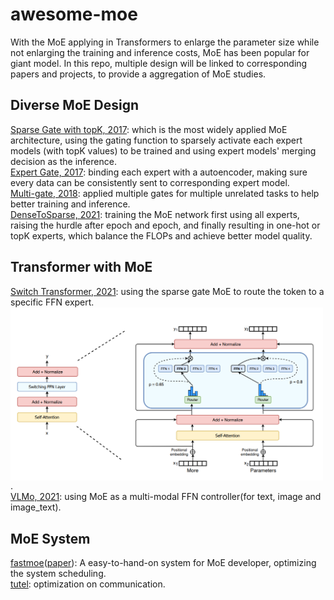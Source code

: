 # awesome-moe

With the MoE applying in Transformers to enlarge the parameter size while not enlarging the training and inference costs, MoE has been popular for giant model. In this repo, multiple design will be linked to corresponding papers and projects, to provide a aggregation of MoE studies.
## Diverse MoE Design
[Sparse Gate with topK, 2017](https://openreview.net/pdf?id=B1ckMDqlg): which is the most widely applied MoE architecture, using the gating function to sparsely activate each expert models (with topK values) to be trained and using expert models' merging decision as the inference.  
[Expert Gate, 2017](https://openaccess.thecvf.com/content_cvpr_2017/papers/Aljundi_Expert_Gate_Lifelong_CVPR_2017_paper.pdf): binding each expert with a autoencoder, making sure every data can be consistently sent to corresponding expert model.  
[Multi-gate, 2018](https://dl.acm.org/doi/pdf/10.1145/3219819.3220007): applied multiple gates for multiple unrelated tasks to help better training and inference.  
[DenseToSparse, 2021](https://arxiv.org/pdf/2112.14397.pdf): training the MoE network first using all experts, raising the hurdle after epoch and epoch, and finally resulting in one-hot or topK experts, which balance the FLOPs and achieve better model quality.  
## Transformer with MoE
[Switch Transformer, 2021](https://arxiv.org/pdf/2101.03961.pdf): using the sparse gate MoE to route the token to a specific FFN expert.  
<img src="https://github.com/dannyxiaocn/awesome-moe/raw/main/pictures/Switch%20Transformer.png" width="500" div align=center>.  
[VLMo, 2021](https://arxiv.org/pdf/2111.02358.pdf): using MoE as a multi-modal FFN controller(for text, image and image_text).  
## MoE System
[fastmoe](https://github.com/laekov/fastmoe)([paper](https://arxiv.org/pdf/2103.13262.pdf)): A easy-to-hand-on system for MoE developer, optimizing the system scheduling.  
[tutel](https://github.com/microsoft/tutel): optimization on communication.  
